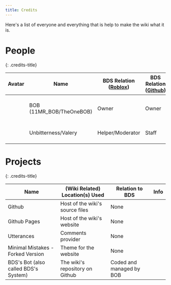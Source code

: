 ```yaml
---
title: Credits
---
```


Here's a list of everyone and everything that is help to make the wiki what it is.

# People
{: .credits-title}

| Avatar | Name | BDS Relation ([Roblox](https://www.roblox.com/groups/8499452/-)) | BDS Relation ([Github](https://github.com/BOBDevStudio)) | Relation to the wiki | Info |
|-|-|-|-|-|-|
| <img class="credits-roblox-avatar" src="https://www.roblox.com/avatar-thumbnail/image?userId=241903094&width=420&height=420&format=png" alt=""> | BOB (11MR_BOB/TheOneBOB) | Owner | Owner | Owner + Maintainer + Moderator |  |
| <img class="credits-roblox-avatar" src="https://www.roblox.com/avatar-thumbnail/image?userId=1035672391&width=420&height=420&format=png" alt=""> | Unbitterness/Valery | Helper/Moderator | Staff | Maintainer + Moderator |  |

# Projects
{: .credits-title}

| Name | (Wiki Related) Location(s) Used | Relation to BDS | Info |
|-|-|-|-|
| Github | Host of the wiki's source files | None |  |
| Github Pages | Host of the wiki's website | None |  |
| Utterances | Comments provider | None |  |
| Minimal Mistakes - Forked Version | Theme for the website | None |  |
| BDS's Bot (also called BDS's System) | The wiki's repository on Github | Coded and managed by BOB |  |
